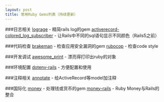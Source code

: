 ```yaml
---
layout: post
title: 常用Ruby Gems列表（持续更新）
---
```

###日志相关
[lograge](https://github.com/roidrage/lograge) - 精简rails log的gem
[activerecord-colored_log_subscriber](activerecord-colored_log_subscriber) - 让Rails中不同的sql语句显示不同颜色（Rails5之前）


###代码检查
[brakeman](http://brakemanscanner.org/) - 检查应用安全漏洞的gem
[rubocop](https://github.com/bbatsov/rubocop) - 检查code style

###开发调试
[awesome_print](https://github.com/michaeldv/awesome_print) - 漂亮得打印出ruby的对象

###环境配置
[dotenv-rails](https://github.com/bkeepers/dotenv) - 方便配置和使用

###注释相关
[annotate](https://github.com/ctran/annotate_models) - 给ActiveRecord等model加注释

###国际化
[money](https://github.com/RubyMoney/money) - 处理钱或货币的gem
[money-rails](https://github.com/RubyMoney/money-rails) - Ruby Money与Rails的整合
